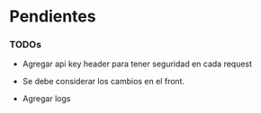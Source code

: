 # Pendientes 


### TODOs

- Agregar api key header para tener seguridad en cada request
- Se debe considerar los cambios en el front.

- Agregar logs

